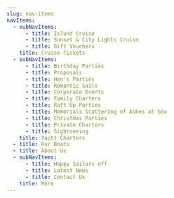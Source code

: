 ```yaml
---
slug: nav-items
navItems:
  - subNavItems:
      - title: Island Cruise
      - title: Sunset & City Lights Cruise
      - title: Gift Vouchers
    title: Cruise Tickets
  - subNavItems:
      - title: Birthday Parties
      - title: Proposals
      - title: Hen's Parties
      - title: Romantic Sails
      - title: Corporate Events
      - title: Family Charters
      - title: Raft Up Parties
      - title: Memorials Scattering of Ashes at Sea
      - title: Christmas Parties
      - title: Private Charters
      - title: Sightseeing
    title: Yacht Charters
  - title: Our Boats
  - title: About Us
  - subNavItems:
      - title: Happy Sailors off
      - title: Latest News
      - title: Contact Us
    title: More
---
```


